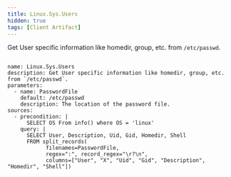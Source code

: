```yaml
---
title: Linux.Sys.Users
hidden: true
tags: [Client Artifact]
---
```


Get User specific information like homedir, group, etc. from `/etc/passwd`.

<pre><code class="language-yaml">
name: Linux.Sys.Users
description: Get User specific information like homedir, group, etc. from `/etc/passwd`.
parameters:
  - name: PasswordFile
    default: /etc/passwd
    description: The location of the password file.
sources:
  - precondition: |
      SELECT OS From info() where OS = 'linux'
    query: |
      SELECT User, Description, Uid, Gid, Homedir, Shell
      FROM split_records(
            filenames=PasswordFile,
            regex=":", record_regex="\r?\n",
            columns=["User", "X", "Uid", "Gid", "Description", "Homedir", "Shell"])

</code></pre>

